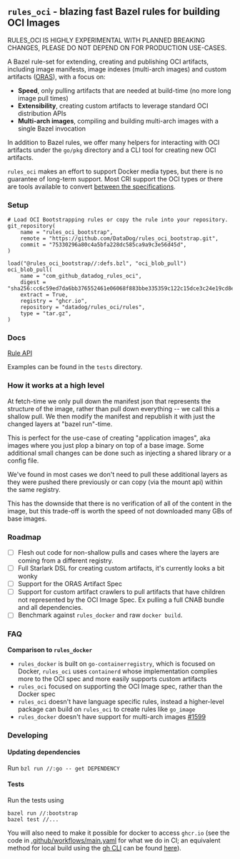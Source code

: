 ## `rules_oci` - blazing fast Bazel rules for building OCI Images

RULES_OCI IS HIGHLY EXPERIMENTAL WITH PLANNED BREAKING CHANGES, PLEASE DO NOT
DEPEND ON FOR PRODUCTION USE-CASES.

A Bazel rule-set for extending, creating and publishing OCI artifacts, including image
manifests, image indexes (multi-arch images) and custom artifacts
([ORAS](https://github.com/oras-project)), with a focus on:
* **Speed**, only pulling artifacts that are needed at build-time (no more long image pull times)
* **Extensibility**, creating custom artifacts to leverage standard OCI distribution
  APIs
* **Multi-arch images**, compiling and building multi-arch images with a single Bazel invocation

In addition to Bazel rules, we offer many helpers for interacting with OCI
artifacts under the `go/pkg` directory and a CLI tool for creating new OCI
artifacts.

`rules_oci` makes an effort to support Docker media types, but there is no
guarantee of long-term support. Most CRI support the OCI types or there are
tools available to convert [between the
specifications](https://github.com/opencontainers/image-spec/blob/v1.0.2/conversion.md).

### Setup

```
# Load OCI Bootstrapping rules or copy the rule into your repository.
git_repository(
    name = "rules_oci_bootstrap",
    remote = "https://github.com/DataDog/rules_oci_bootstrap.git",
    commit = "75330296a80c4a5bfa228dc585ca9a9c3e56d45d",
)

load("@rules_oci_bootstrap//:defs.bzl", "oci_blob_pull")
oci_blob_pull(
    name = "com_github_datadog_rules_oci",
    digest = "sha256:cc6c59ed7da6bb376552461e06068f883bbe335359c122c15dce3c24e19cd8e2",
    extract = True,
    registry = "ghcr.io",
    repository = "datadog/rules_oci/rules",
    type = "tar.gz",
)
```

### Docs

[Rule API](docs/docs.md)

Examples can be found in the `tests` directory.

### How it works at a high level

At fetch-time we only pull down the manifest json that represents the
structure of the image, rather than pull down everything -- we call this a shallow
pull. We then modify the manifest and republish it with just the changed layers
at "bazel run"-time.

This is perfect for the use-case of creating "application images", aka images
where you just plop a binary on top of a base image. Some additional small
changes can be done such as injecting a shared library or a config file.

We've found in most cases we don't need to pull these additional layers as they
were pushed there previously or can copy (via the mount api) within the same
registry.

This has the downside that there is no verification of all of the content
in the image, but this trade-off is worth the speed of not downloaded many GBs of
base images.

### Roadmap
* [ ] Flesh out code for non-shallow pulls and cases where the layers are coming
      from a different registry.
* [ ] Full Starlark DSL for creating custom artifacts, it's currently looks
  a bit wonky
* [ ] Support for the ORAS Artifact Spec
* [ ] Support for custom artifact crawlers to pull artifacts that have children
not represented by the OCI Image Spec. Ex pulling a full CNAB bundle and all
dependencies.
* [ ] Benchmark against `rules_docker` and raw `docker build`.

### FAQ

**Comparison to `rules_docker`**
* `rules_docker` is built on `go-containerregistry`, which is focused on Docker,
  `rules_oci` uses `containerd` whose implementation complies more to the OCI spec
  and more easily supports custom artifacts
* `rules_oci` focused on supporting the OCI Image spec, rather than the Docker
  spec
* `rules_oci` doesn't have language specific rules, instead a higher-level
  package can build on `rules_oci` to create rules like `go_image`
* `rules_docker` doesn't have support for multi-arch images [#1599](https://github.com/bazelbuild/rules_docker/issues/1599)

### Developing

#### Updating dependencies

Run `bzl run //:go -- get DEPENDENCY`

#### Tests

Run the tests using

```
bazel run //:bootstrap
bazel test //...
```

You will also need to make it possible for docker to access `ghcr.io` (see the code in
[.github/workflows/main.yaml](.github/workflows/main.yaml) for what we do in CI; an equivalent
method for local build using the [gh CLI](https://github.com/cli/cli) can be found
[here](https://gist.github.com/mislav/e154d707db230dc882d7194ec85d79f6)).
